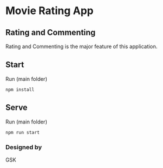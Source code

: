 # Movie Rating App

## Rating and Commenting
Rating and Commenting is the major feature of this application.

## Start
Run (main folder)
```
npm install
```

## Serve
Run (main folder)
```
npm run start
```

### Designed by
GSK
